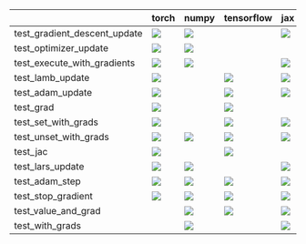 |                              | torch                                                                                                                                                                                  | numpy                                                                                                                                                                              | tensorflow                                                                                                                                                                             | jax                                                                                                                                                                                    |
|:-----------------------------|:---------------------------------------------------------------------------------------------------------------------------------------------------------------------------------------|:-----------------------------------------------------------------------------------------------------------------------------------------------------------------------------------|:---------------------------------------------------------------------------------------------------------------------------------------------------------------------------------------|:---------------------------------------------------------------------------------------------------------------------------------------------------------------------------------------|
| test_gradient_descent_update | <a href="https://github.com/unifyai/ivy/actions/runs/3660271869/jobs/6187261823" rel="noopener noreferrer" target="_blank"><img src=https://img.shields.io/badge/-success-success></a> | <a href="https://github.com/unifyai/ivy/actions/runs/3682210644/jobs/6229659558" rel="noopener noreferrer" target="_blank"><img src=https://img.shields.io/badge/-failure-red></a> |                                                                                                                                                                                        | <a href="https://github.com/unifyai/ivy/actions/runs/3682210644/jobs/6229660374" rel="noopener noreferrer" target="_blank"><img src=https://img.shields.io/badge/-failure-red></a>     |
| test_optimizer_update        | <a href="https://github.com/unifyai/ivy/actions/runs/3682210644/jobs/6229662125" rel="noopener noreferrer" target="_blank"><img src=https://img.shields.io/badge/-failure-red></a>     | <a href="https://github.com/unifyai/ivy/actions/runs/3682210644/jobs/6229650494" rel="noopener noreferrer" target="_blank"><img src=https://img.shields.io/badge/-failure-red></a> |                                                                                                                                                                                        |                                                                                                                                                                                        |
| test_execute_with_gradients  | <a href="https://github.com/unifyai/ivy/actions/runs/3660271869/jobs/6187250146" rel="noopener noreferrer" target="_blank"><img src=https://img.shields.io/badge/-success-success></a> | <a href="https://github.com/unifyai/ivy/actions/runs/3585376711" rel="noopener noreferrer" target="_blank"><img src=https://img.shields.io/badge/-success-success></a>             |                                                                                                                                                                                        | <a href="https://github.com/unifyai/ivy/actions/runs/3682210644/jobs/6229664985" rel="noopener noreferrer" target="_blank"><img src=https://img.shields.io/badge/-failure-red></a>     |
| test_lamb_update             | <a href="https://github.com/unifyai/ivy/actions/runs/3682196715/jobs/6229634752" rel="noopener noreferrer" target="_blank"><img src=https://img.shields.io/badge/-failure-red></a>     |                                                                                                                                                                                    | <a href="null" rel="noopener noreferrer" target="_blank"><img src=https://img.shields.io/badge/-failure-red></a>                                                                       | <a href="https://github.com/unifyai/ivy/actions/runs/3682210644/jobs/6229668347" rel="noopener noreferrer" target="_blank"><img src=https://img.shields.io/badge/-failure-red></a>     |
| test_adam_update             | <a href="null" rel="noopener noreferrer" target="_blank"><img src=https://img.shields.io/badge/-failure-red></a>                                                                       |                                                                                                                                                                                    | <a href="https://github.com/unifyai/ivy/actions/runs/3682196715/jobs/6229631026" rel="noopener noreferrer" target="_blank"><img src=https://img.shields.io/badge/-failure-red></a>     | <a href="https://github.com/unifyai/ivy/actions/runs/3663428722/jobs/6193201709" rel="noopener noreferrer" target="_blank"><img src=https://img.shields.io/badge/-success-success></a> |
| test_grad                    | <a href="https://github.com/unifyai/ivy/actions/runs/3655233997/jobs/6176418873" rel="noopener noreferrer" target="_blank"><img src=https://img.shields.io/badge/-success-success></a> |                                                                                                                                                                                    | <a href="null" rel="noopener noreferrer" target="_blank"><img src=https://img.shields.io/badge/-success-success></a>                                                                   |                                                                                                                                                                                        |
| test_set_with_grads          | <a href="https://github.com/unifyai/ivy/actions/runs/3672168480/jobs/6208095819" rel="noopener noreferrer" target="_blank"><img src=https://img.shields.io/badge/-success-success></a> |                                                                                                                                                                                    | <a href="https://github.com/unifyai/ivy/actions/runs/3585397662" rel="noopener noreferrer" target="_blank"><img src=https://img.shields.io/badge/-success-success></a>                 | <a href="https://github.com/unifyai/ivy/actions/runs/3585376711" rel="noopener noreferrer" target="_blank"><img src=https://img.shields.io/badge/-success-success></a>                 |
| test_unset_with_grads        | <a href="https://github.com/unifyai/ivy/actions/runs/3585376711" rel="noopener noreferrer" target="_blank"><img src=https://img.shields.io/badge/-success-success></a>                 | <a href="https://github.com/unifyai/ivy/actions/runs/3676281853/jobs/6216738555" rel="noopener noreferrer" target="_blank"><img src=https://img.shields.io/badge/-failure-red></a> | <a href="https://github.com/unifyai/ivy/actions/runs/3585376711" rel="noopener noreferrer" target="_blank"><img src=https://img.shields.io/badge/-success-success></a>                 | <a href="https://github.com/unifyai/ivy/actions/runs/3585376711" rel="noopener noreferrer" target="_blank"><img src=https://img.shields.io/badge/-success-success></a>                 |
| test_jac                     | <a href="https://github.com/unifyai/ivy/actions/runs/3602947825" rel="noopener noreferrer" target="_blank"><img src=https://img.shields.io/badge/-success-success></a>                 |                                                                                                                                                                                    | <a href="https://github.com/unifyai/ivy/actions/runs/3585397662" rel="noopener noreferrer" target="_blank"><img src=https://img.shields.io/badge/-success-success></a>                 |                                                                                                                                                                                        |
| test_lars_update             | <a href="https://github.com/unifyai/ivy/actions/runs/3654500870/jobs/6174979852" rel="noopener noreferrer" target="_blank"><img src=https://img.shields.io/badge/-success-success></a> | <a href="https://github.com/unifyai/ivy/actions/runs/3682210644/jobs/6229659181" rel="noopener noreferrer" target="_blank"><img src=https://img.shields.io/badge/-failure-red></a> |                                                                                                                                                                                        | <a href="https://github.com/unifyai/ivy/actions/runs/3682210644/jobs/6229655646" rel="noopener noreferrer" target="_blank"><img src=https://img.shields.io/badge/-failure-red></a>     |
| test_adam_step               | <a href="https://github.com/unifyai/ivy/actions/runs/3682210644/jobs/6229659558" rel="noopener noreferrer" target="_blank"><img src=https://img.shields.io/badge/-failure-red></a>     | <a href="https://github.com/unifyai/ivy/actions/runs/3602396621" rel="noopener noreferrer" target="_blank"><img src=https://img.shields.io/badge/-success-success></a>             | <a href="https://github.com/unifyai/ivy/actions/runs/3660271869/jobs/6187231040" rel="noopener noreferrer" target="_blank"><img src=https://img.shields.io/badge/-success-success></a> | <a href="https://github.com/unifyai/ivy/actions/runs/3682196715/jobs/6229631026" rel="noopener noreferrer" target="_blank"><img src=https://img.shields.io/badge/-failure-red></a>     |
| test_stop_gradient           | <a href="https://github.com/unifyai/ivy/actions/runs/3682210644/jobs/6229666090" rel="noopener noreferrer" target="_blank"><img src=https://img.shields.io/badge/-failure-red></a>     | <a href="https://github.com/unifyai/ivy/actions/runs/3682210644/jobs/6229667240" rel="noopener noreferrer" target="_blank"><img src=https://img.shields.io/badge/-failure-red></a> | <a href="https://github.com/unifyai/ivy/actions/runs/3682210644/jobs/6229670697" rel="noopener noreferrer" target="_blank"><img src=https://img.shields.io/badge/-failure-red></a>     | <a href="https://github.com/unifyai/ivy/actions/runs/3585376711" rel="noopener noreferrer" target="_blank"><img src=https://img.shields.io/badge/-success-success></a>                 |
| test_value_and_grad          |                                                                                                                                                                                        | <a href="https://github.com/unifyai/ivy/actions/runs/3585376711" rel="noopener noreferrer" target="_blank"><img src=https://img.shields.io/badge/-success-success></a>             | <a href="https://github.com/unifyai/ivy/actions/runs/3655233997/jobs/6176423002" rel="noopener noreferrer" target="_blank"><img src=https://img.shields.io/badge/-success-success></a> | <a href="https://github.com/unifyai/ivy/actions/runs/3655233997/jobs/6176424700" rel="noopener noreferrer" target="_blank"><img src=https://img.shields.io/badge/-success-success></a> |
| test_with_grads              |                                                                                                                                                                                        | <a href="https://github.com/unifyai/ivy/actions/runs/3585397662" rel="noopener noreferrer" target="_blank"><img src=https://img.shields.io/badge/-success-success></a>             |                                                                                                                                                                                        | <a href="https://github.com/unifyai/ivy/actions/runs/3585376711" rel="noopener noreferrer" target="_blank"><img src=https://img.shields.io/badge/-success-success></a>                 |